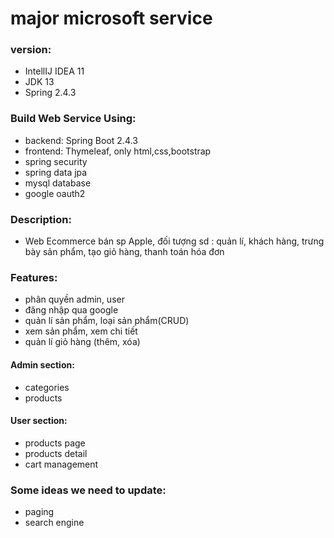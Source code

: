 # major microsoft service 
### version:
+ IntellIJ IDEA 11
+ JDK 13
+ Spring 2.4.3
### Build Web Service Using:
+ backend: Spring Boot 2.4.3
+ frontend: Thymeleaf, only html,css,bootstrap
+ spring security
+ spring data jpa
+ mysql database
+ google oauth2

### Description:
+ Web Ecommerce bán sp Apple, đối tượng sd : quản lí, khách hàng,
trưng bày sản phẩm, tạo giỏ hàng, thanh toán hóa đơn

### Features:
+ phân quyền admin, user
+ đăng nhập qua google 
+ quản lí sản phẩm, loại sản phẩm(CRUD)
+ xem sản phẩm, xem chi tiết
+ quản lí giỏ hàng (thêm, xóa)
#### Admin section:
+ categories
+ products
#### User section:
+ products page
+ products detail
+ cart management

### Some ideas we need to update:
+ paging
+ search engine

